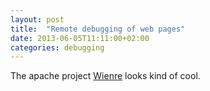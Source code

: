 ```yaml
---
layout: post
title:  "Remote debugging of web pages"
date: 2013-06-05T11:11:00+02:00
categories: debugging
---
```


The apache project <a href="http://people.apache.org/~pmuellr/weinre/docs/latest/">Wienre</a> looks kind of cool.
<div style="clear: both;"></div>